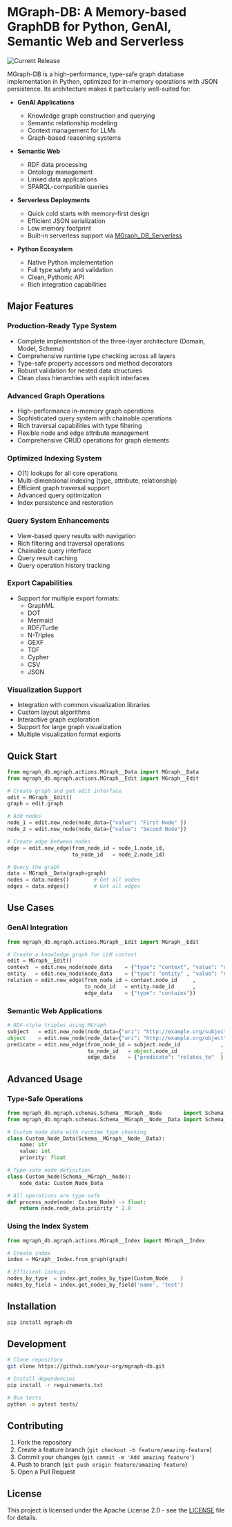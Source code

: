 # MGraph-DB: A Memory-based GraphDB for Python, GenAI, Semantic Web and Serverless

![Current Release](https://img.shields.io/badge/release-v1.0.14-blue)

MGraph-DB is a high-performance, type-safe graph database implementation in Python, optimized for in-memory operations with JSON persistence. Its architecture makes it particularly well-suited for:

- **GenAI Applications**
  - Knowledge graph construction and querying
  - Semantic relationship modeling
  - Context management for LLMs
  - Graph-based reasoning systems

- **Semantic Web**
  - RDF data processing
  - Ontology management
  - Linked data applications
  - SPARQL-compatible queries

- **Serverless Deployments**
  - Quick cold starts with memory-first design
  - Efficient JSON serialization
  - Low memory footprint
  - Built-in serverless support via [MGraph_DB_Serverless](https://github.com/owasp-sbot/MGraph-DB-Serverless)

- **Python Ecosystem**
  - Native Python implementation
  - Full type safety and validation
  - Clean, Pythonic API
  - Rich integration capabilities

## Major Features

### Production-Ready Type System
- Complete implementation of the three-layer architecture (Domain, Model, Schema)
- Comprehensive runtime type checking across all layers
- Type-safe property accessors and method decorators
- Robust validation for nested data structures
- Clean class hierarchies with explicit interfaces

### Advanced Graph Operations
- High-performance in-memory graph operations
- Sophisticated query system with chainable operations
- Rich traversal capabilities with type filtering
- Flexible node and edge attribute management
- Comprehensive CRUD operations for graph elements

### Optimized Indexing System
- O(1) lookups for all core operations
- Multi-dimensional indexing (type, attribute, relationship)
- Efficient graph traversal support
- Advanced query optimization
- Index persistence and restoration

### Query System Enhancements
- View-based query results with navigation
- Rich filtering and traversal operations
- Chainable query interface
- Query result caching
- Query operation history tracking

### Export Capabilities
- Support for multiple export formats:
  - GraphML
  - DOT
  - Mermaid
  - RDF/Turtle
  - N-Triples
  - GEXF
  - TGF
  - Cypher
  - CSV
  - JSON

### Visualization Support
- Integration with common visualization libraries
- Custom layout algorithms
- Interactive graph exploration
- Support for large graph visualization
- Multiple visualization format exports

## Quick Start

```python
from mgraph_db.mgraph.actions.MGraph__Data import MGraph__Data
from mgraph_db.mgraph.actions.MGraph__Edit import MGraph__Edit

# Create graph and get edit interface
edit = MGraph__Edit()
graph = edit.graph

# Add nodes
node_1 = edit.new_node(node_data={"value": "First Node" })
node_2 = edit.new_node(node_data={"value": "Second Node"})

# Create edge between nodes
edge = edit.new_edge(from_node_id = node_1.node_id,
                     to_node_id   = node_2.node_id)

# Query the graph
data = MGraph__Data(graph=graph)
nodes = data.nodes()        # Get all nodes
edges = data.edges()        # Get all edges
```

## Use Cases

### GenAI Integration
```python
from mgraph_db.mgraph.actions.MGraph__Edit import MGraph__Edit

# Create a knowledge graph for LLM context
edit = MGraph__Edit()
context  = edit.new_node(node_data    = {"type": "context", "value": "user query"  })
entity   = edit.new_node(node_data    = {"type": "entity" , "value": "named entity"})
relation = edit.new_edge(from_node_id = context.node_id     ,
                         to_node_id   = entity.node_id      ,
                         edge_data    = {"type": "contains"})
```

### Semantic Web Applications
```python
# RDF-style triples using MGraph
subject   = edit.new_node(node_data={"uri": "http://example.org/subject"})
object    = edit.new_node(node_data={"uri": "http://example.org/object"})
predicate = edit.new_edge(from_node_id = subject.node_id             ,
                          to_node_id   = object.node_id              ,
                          edge_data    = {"predicate": "relates_to"  })
```

## Advanced Usage

### Type-Safe Operations

```python
from mgraph_db.mgraph.schemas.Schema__MGraph__Node       import Schema__MGraph__Node
from mgraph_db.mgraph.schemas.Schema__MGraph__Node__Data import Schema__MGraph__Node__Data

# Custom node data with runtime type checking
class Custom_Node_Data(Schema__MGraph__Node__Data):
    name: str                                                                   # Runtime type checking
    value: int                                                                  # for all fields
    priority: float

# Type-safe node definition
class Custom_Node(Schema__MGraph__Node):
    node_data: Custom_Node_Data                                                 # Ensures data integrity

# All operations are type-safe
def process_node(node: Custom_Node) -> float:                                  # Runtime type validation
    return node.node_data.priority * 2.0                                       # Type-safe access
```

### Using the Index System

```python
from mgraph_db.mgraph.actions.MGraph__Index import MGraph__Index

# Create index
index = MGraph__Index.from_graph(graph)

# Efficient lookups
nodes_by_type  = index.get_nodes_by_type(Custom_Node    )
nodes_by_field = index.get_nodes_by_field('name', 'test')
```

## Installation

```bash
pip install mgraph-db
```

## Development

```bash
# Clone repository
git clone https://github.com/your-org/mgraph-db.git

# Install dependencies
pip install -r requirements.txt

# Run tests
python -m pytest tests/
```

## Contributing

1. Fork the repository
2. Create a feature branch (`git checkout -b feature/amazing-feature`)
3. Commit your changes (`git commit -m 'Add amazing feature'`)
4. Push to branch (`git push origin feature/amazing-feature`)
5. Open a Pull Request

## License

This project is licensed under the Apache License 2.0 - see the [LICENSE](LICENSE) file for details.